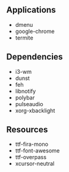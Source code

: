 ## Applications

* dmenu
* google-chrome
* termite

## Dependencies

* i3-wm
* dunst
* feh
* libnotify
* polybar
* pulseaudio
* xorg-xbacklight

## Resources

* ttf-fira-mono
* ttf-font-awesome
* ttf-overpass
* xcursor-neutral
